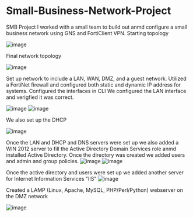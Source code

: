 # Small-Business-Network-Project
SMB Project
I worked with a small team to build out anmd configure a small business network using GNS and FortiClient VPN.
Starting topology

![image](https://github.com/DangerDan87/Small-Business-Network-Project/assets/134319969/89eeaa14-5c31-419a-8227-39822c203f32)

Final network topology

![image](https://github.com/DangerDan87/Small-Business-Network-Project/assets/134319969/d32748dc-8f2a-4151-a34f-5b2bcbc616d8)

Set up network to include a LAN, WAN, DMZ, and a guest network. Utilized a FortiNet firewall and configured both static and dynamic IP address for systems.
Configured the interfaces in CLI
We configured the LAN interface and verigfied it was correct.

![image](https://github.com/DangerDan87/Small-Business-Network-Project/assets/134319969/73761beb-a476-445c-a563-f362842cfe96)
![image](https://github.com/DangerDan87/Small-Business-Network-Project/assets/134319969/fda390b6-f409-49de-b894-0b32bb6963f7)

We also set up the DHCP

![image](https://github.com/DangerDan87/Small-Business-Network-Project/assets/134319969/ae21cfe1-08c7-475a-b05f-a5e0c08b5453)

Once the LAN and DHCP and DNS servers were set up we also added a WIN 2012 server to fill the Active Directory Domain Services role anmd installed Active Directory. Once the directory was created we added users and admin and group policies.
![image](https://github.com/DangerDan87/Small-Business-Network-Project/assets/134319969/aef56605-2183-4be0-9150-2b1507028255)
![image](https://github.com/DangerDan87/Small-Business-Network-Project/assets/134319969/989fdc9c-bb4a-4618-b9f6-e7b4e1cfb669)

Once the active directory and users were set up we added another server for Internet Information Services "IIS" 
![image](https://github.com/DangerDan87/Small-Business-Network-Project/assets/134319969/91238b90-9ae4-4bb2-8fa9-2860bc106d40)

Created a LAMP (Linux, Apache, MySQL, PHP/Perl/Python) webserver on the DMZ network

![image](https://github.com/DangerDan87/Small-Business-Network-Project/assets/134319969/72e03313-75a3-4cf2-be42-e4bee6806cfc)
